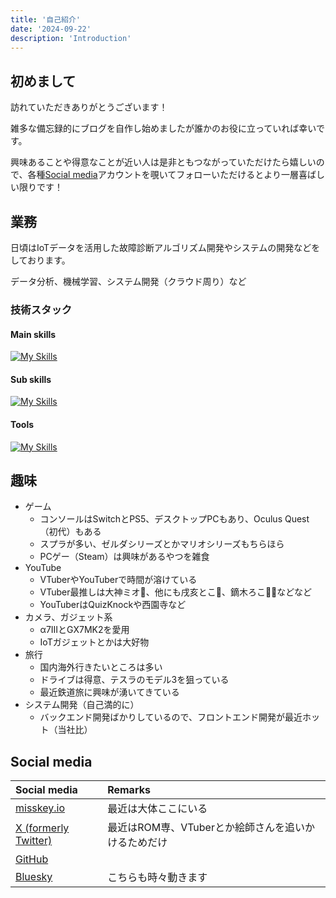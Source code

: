 ```yaml
---
title: '自己紹介'
date: '2024-09-22'
description: 'Introduction'
---
```


## 初めまして

訪れていただきありがとうございます！

雑多な備忘録的にブログを自作し始めましたが誰かのお役に立っていれば幸いです。

興味あることや得意なことが近い人は是非ともつながっていただけたら嬉しいので、各種[Social media](#social-media)アカウントを覗いてフォローいただけるとより一層喜ばしい限りです！

## 業務

日頃はIoTデータを活用した故障診断アルゴリズム開発やシステムの開発などをしております。

データ分析、機械学習、システム開発（クラウド周り）など

### 技術スタック

#### Main skills

[![My Skills](https://skillicons.dev/icons?i=py,sklearn,tensorflow,linux,ubuntu,aws,dynamodb,postgres,sqlite,md,git,gitlab,github,bash,regex&perline=8)](https://skillicons.dev)

#### Sub skills

[![My Skills](https://skillicons.dev/icons?i=docker,c,cloudflare,firebase,vercel,html,css,js,ts,nodejs,react,nextjs,vue,nuxtjs,bootstrap,tailwind,vuetify,opencv,selenium&perline=8)](https://skillicons.dev)

#### Tools
[![My Skills](https://skillicons.dev/icons?i=vscode,obsidian,latex&perline=8)](https://skillicons.dev)

## 趣味

- ゲーム
  - コンソールはSwitchとPS5、デスクトップPCもあり、Oculus Quest（初代）もある
  - スプラが多い、ゼルダシリーズとかマリオシリーズもちらほら
  - PCゲー（Steam）は興味があるやつを雑食
- YouTube
  - VTuberやYouTuberで時間が溶けている
  - VTuber最推しは大神ミオ🌲、他にも戌亥とこ🍹、鏑木ろこ🍕🎢などなど
  - YouTuberはQuizKnockや西園寺など
- カメラ、ガジェット系
  - α7IIIとGX7MK2を愛用
  - IoTガジェットとかは大好物
- 旅行
  - 国内海外行きたいところは多い
  - ドライブは得意、テスラのモデル3を狙っている
  - 最近鉄道旅に興味が湧いてきている
- システム開発（自己満的に）
  - バックエンド開発ばかりしているので、フロントエンド開発が最近ホット（当社比）

## Social media

| Social media                                          | Remarks                                             |
| :---------------------------------------------------- | :-------------------------------------------------- |
| [misskey.io](https://misskey.io/@Laplusdestiny)       | 最近は大体ここにいる                                |
| [X (formerly Twitter)](https://x.com/Laplusdestiny)   | 最近はROM専、VTuberとか絵師さんを追いかけるためだけ |
| [GitHub](https://github.com/Laplusdestiny)            |                                                     |
| [Bluesky](https://bsky.app/profile/laplusdestiny.com) | こちらも時々動きます                                |
